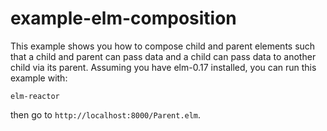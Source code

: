 # example-elm-composition

This example shows you how to compose child and parent elements such that a 
child and parent can pass data and a child can pass data to another child via
its parent. Assuming you have elm-0.17 installed, you can run this example with:

```
elm-reactor
```

then go to `http://localhost:8000/Parent.elm`.
